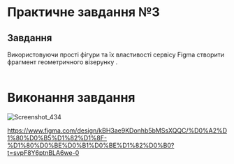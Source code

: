 # Практичне завдання №3
## Завдання
Використовуючи прості фігури  та їх властивості сервісу Figma  створити фрагмент геометричного візерунку . 
<br></br>
# Виконання завдання  
![Screenshot_434](https://github.com/user-attachments/assets/f4e78678-31e5-468e-887f-5fa998c68853)

https://www.figma.com/design/kBH3ae9KDonhb5bMSsXQQC/%D0%A2%D1%80%D0%B5%D1%82%D1%8F-%D1%80%D0%BE%D0%B1%D0%BE%D1%82%D0%B0?t=svpF8Y6ptnBLA6we-0
